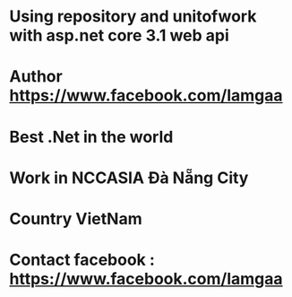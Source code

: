 # Using repository and unitofwork with asp.net core 3.1 web api
# Author https://www.facebook.com/lamgaa
# Best .Net in the world
# Work in NCCASIA Đà Nẵng City 
# Country VietNam 
# Contact facebook : https://www.facebook.com/lamgaa
